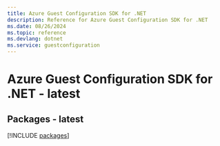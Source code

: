 ```yaml
---
title: Azure Guest Configuration SDK for .NET
description: Reference for Azure Guest Configuration SDK for .NET
ms.date: 08/26/2024
ms.topic: reference
ms.devlang: dotnet
ms.service: guestconfiguration
---
```

# Azure Guest Configuration SDK for .NET - latest
## Packages - latest
[!INCLUDE [packages](guest-configuration-index.md)]
